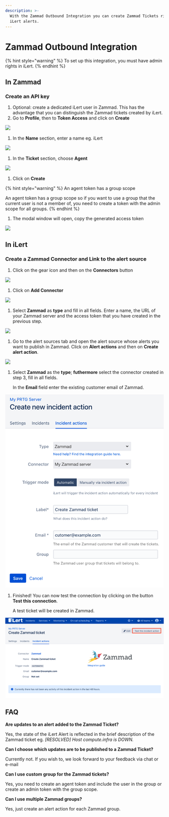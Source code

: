 ```yaml
---
description: >-
  With the Zammad Outbound Integration you can create Zammad Tickets right from
  iLert alerts.
---
```


# Zammad Outbound Integration

{% hint style="warning" %}
To set up this integration, you must have admin rights in iLert.
{% endhint %}

## In Zammad <a href="#in-topdesk" id="in-topdesk"></a>

### Create an API key <a href="#create-api-user" id="create-api-user"></a>

1. Optional: create a dedicated iLert user in Zammad. This has the advantage that you can distinguish the Zammad tickets created by iLert.
2. Go to **Profile**, then to **Token Access** and click on **Create**

![](../../.gitbook/assets/Screenshot\_07\_02\_21\_\_13\_32.png)

1. In the **Name** section, enter a name eg. iLert

![](../../.gitbook/assets/Screenshot\_07\_02\_21\_\_13\_33.png)

1. In the **Ticket** section,  choose **Agent**

![](../../.gitbook/assets/Screenshot\_07\_02\_21\_\_13\_34.png)

1. Click on **Create**

{% hint style="warning" %}
An agent token has a group scope

An agent token has a group scope so if you want to use a group that the current user is not a member of, you need to create a token with the admin scope for all groups.
{% endhint %}

1. The modal window will open, copy the generated access token

![](../../.gitbook/assets/Screenshot\_07\_02\_21\_\_13\_36.png)

## In iLert <a href="#in-ilert" id="in-ilert"></a>

### Create a Zammad Connector and Link to the alert source <a href="#create-alarm-source" id="create-alarm-source"></a>

1. Click on the gear icon and then on the **Connectors** button

![](<../../.gitbook/assets/go\_to\_connectors (4).png>)

1. Click on **Add Connector**

![](<../../.gitbook/assets/create\_connector\_button (2).png>)

1. Select **Zammad** as **type** and fill in all fields. Enter a name, the URL of your Zammad server and the access token that you have created in the previous step.

![](../../.gitbook/assets/Screenshot\_07\_02\_21\_\_13\_39.png)

1. Go to the alert sources tab and open the alert source whose alerts you want to publish in Zammad. Click on **Alert actions** and then on **Create alert action**.

![](<../../.gitbook/assets/new\_incident\_action (12) (9).png>)

1.  Select **Zammad** as the **type**; **futhermore** select the connector created in step 3, fill in all fields. &#x20;

    In the **Email** field enter the existing customer email of Zammad.

![](<../../.gitbook/assets/iLert (74).png>)

1.  Finished! You can now test the connection by clicking on the button **Test this connection**. &#x20;

    A test ticket will be created in Zammad.

![](<../../.gitbook/assets/iLert (75).png>)

## FAQ <a href="#faq" id="faq"></a>

**Are updates to an alert added to the Zammad Ticket?**

Yes, the state of the iLert Alert is reflected in the brief description of the Zammad ticket eg. _\[RESOLVED] Host compute.infra is DOWN._

**Can I choose which updates are to be published to a Zammad Ticket?**

Currently not. If you wish to, we look forward to your feedback via chat or e-mail

**Can I use custom group for the Zammad tickets?**

Yes, you need to create an agent token and include the user in the group or create an admin token with the group scope.

**Can I use multiple Zammad groups?**

Yes, just create an alert action for each Zammad group.
